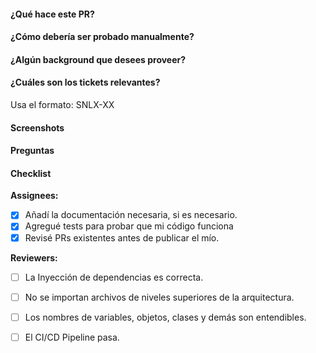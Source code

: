 #### ¿Qué hace este PR?

#### ¿Cómo debería ser probado manualmente?

#### ¿Algún background que desees proveer? 

#### ¿Cuáles son los tickets relevantes? 

Usa el formato: SNLX-XX

#### Screenshots

#### Preguntas

#### Checklist

**Assignees:**
- [x] Añadí la documentación necesaria, si es necesario. 
- [x] Agregué tests para probar que mi código funciona
- [x] Revisé PRs existentes antes de publicar el mío. 

**Reviewers:**
- [ ] La Inyección de dependencias es correcta.
- [ ] No se importan archivos de niveles superiores de la arquitectura. 
- [ ] Los nombres de variables, objetos, clases y demás son entendibles. 
- [ ] El CI/CD Pipeline pasa.
 
